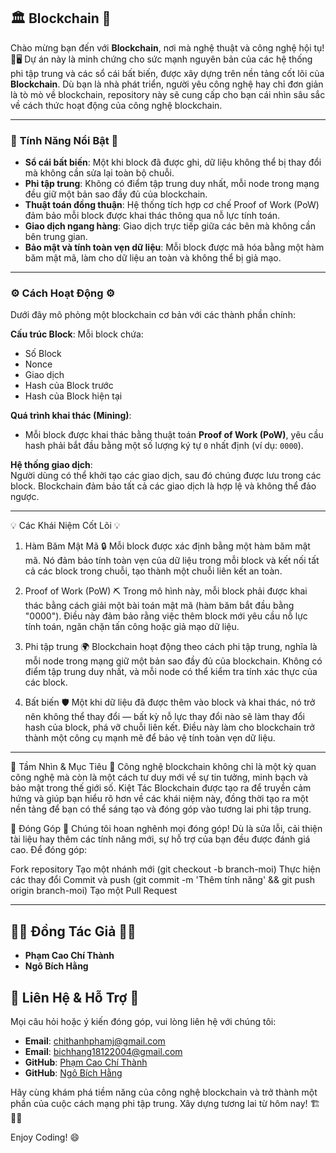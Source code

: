 ## 🏛️ **Blockchain** 🚀  
Chào mừng bạn đến với **Blockchain**, nơi mà nghệ thuật và công nghệ hội tụ! 🎨🖥️ Dự án này là minh chứng cho sức mạnh nguyên bản của các hệ thống phi tập trung và các sổ cái bất biến, được xây dựng trên nền tảng cốt lõi của **Blockchain**. Dù bạn là nhà phát triển, người yêu công nghệ hay chỉ đơn giản là tò mò về blockchain, repository này sẽ cung cấp cho bạn cái nhìn sâu sắc về cách thức hoạt động của công nghệ blockchain.

---

### 🌟 **Tính Năng Nổi Bật** 🌟  
- **Sổ cái bất biến**: Một khi block đã được ghi, dữ liệu không thể bị thay đổi mà không cần sửa lại toàn bộ chuỗi.  
- **Phi tập trung**: Không có điểm tập trung duy nhất, mỗi node trong mạng đều giữ một bản sao đầy đủ của blockchain.  
- **Thuật toán đồng thuận**: Hệ thống tích hợp cơ chế Proof of Work (PoW) đảm bảo mỗi block được khai thác thông qua nỗ lực tính toán.  
- **Giao dịch ngang hàng**: Giao dịch trực tiếp giữa các bên mà không cần bên trung gian.  
- **Bảo mật và tính toàn vẹn dữ liệu**: Mỗi block được mã hóa bằng một hàm băm mật mã, làm cho dữ liệu an toàn và không thể bị giả mạo.

---

### ⚙️ **Cách Hoạt Động** ⚙️  
Dưới đây mô phỏng một blockchain cơ bản với các thành phần chính:

**Cấu trúc Block**: Mỗi block chứa:  
- Số Block  
- Nonce  
- Giao dịch  
- Hash của Block trước  
- Hash của Block hiện tại

**Quá trình khai thác (Mining)**:  
- Mỗi block được khai thác bằng thuật toán **Proof of Work (PoW)**, yêu cầu hash phải bắt đầu bằng một số lượng ký tự `0` nhất định (ví dụ: `0000`).

**Hệ thống giao dịch**:  
Người dùng có thể khởi tạo các giao dịch, sau đó chúng được lưu trong các block. Blockchain đảm bảo tất cả các giao dịch là hợp lệ và không thể đảo ngược.

---

💡 Các Khái Niệm Cốt Lõi 💡
1. Hàm Băm Mật Mã 🔒
Mỗi block được xác định bằng một hàm băm mật mã. Nó đảm bảo tính toàn vẹn của dữ liệu trong mỗi block và kết nối tất cả các block trong chuỗi, tạo thành một chuỗi liên kết an toàn.

2. Proof of Work (PoW) ⛏️
Trong mô hình này, mỗi block phải được khai thác bằng cách giải một bài toán mật mã (hàm băm bắt đầu bằng "0000"). Điều này đảm bảo rằng việc thêm block mới yêu cầu nỗ lực tính toán, ngăn chặn tấn công hoặc giả mạo dữ liệu.

3. Phi tập trung 🌍
Blockchain hoạt động theo cách phi tập trung, nghĩa là mỗi node trong mạng giữ một bản sao đầy đủ của blockchain. Không có điểm tập trung duy nhất, và mỗi node có thể kiểm tra tính xác thực của các block.

4. Bất biến 🛡️
Một khi dữ liệu đã được thêm vào block và khai thác, nó trở nên không thể thay đổi — bất kỳ nỗ lực thay đổi nào sẽ làm thay đổi hash của block, phá vỡ chuỗi liên kết. Điều này làm cho blockchain trở thành một công cụ mạnh mẽ để bảo vệ tính toàn vẹn dữ liệu.

---

🎯 Tầm Nhìn & Mục Tiêu 🎯
Công nghệ blockchain không chỉ là một kỳ quan công nghệ mà còn là một cách tư duy mới về sự tin tưởng, minh bạch và bảo mật trong thế giới số. Kiệt Tác Blockchain được tạo ra để truyền cảm hứng và giúp bạn hiểu rõ hơn về các khái niệm này, đồng thời tạo ra một nền tảng để bạn có thể sáng tạo và đóng góp vào tương lai phi tập trung.

🤝 Đóng Góp 🤝
Chúng tôi hoan nghênh mọi đóng góp! Dù là sửa lỗi, cải thiện tài liệu hay thêm các tính năng mới, sự hỗ trợ của bạn đều được đánh giá cao. Để đóng góp:

Fork repository
Tạo một nhánh mới (git checkout -b branch-moi)
Thực hiện các thay đổi
Commit và push (git commit -m 'Thêm tính năng' && git push origin branch-moi)
Tạo một Pull Request

---

## 🧑‍💻 **Đồng Tác Giả** 🧑‍💻
- **Phạm Cao Chí Thành**
- **Ngô Bích Hằng**

## 💬 **Liên Hệ & Hỗ Trợ** 💬
Mọi câu hỏi hoặc ý kiến đóng góp, vui lòng liên hệ với chúng tôi:

- **Email**: [chithanhphamj@gmail.com](mailto:chithanhphamj@gmail.com)
- **Email**: [bichhang18122004@gmail.com](mailto:bichhang18122004@gmail.com)  
- **GitHub**: [Phạm Cao Chí Thành](https://github.com/JayT1912)  
- **GitHub**: [Ngô Bích Hằng](https://github.com/Hannie1812)  

Hãy cùng khám phá tiềm năng của công nghệ blockchain và trở thành một phần của cuộc cách mạng phi tập trung. Xây dựng tương lai từ hôm nay! 🏗️🔗✨


Enjoy Coding! 😄
